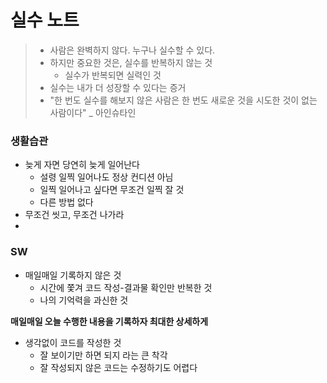 # 실수 노트

> - 사람은 완벽하지 않다. 누구나 실수할 수 있다.
> - 하지만 중요한 것은, 실수를 반복하지 않는 것
>   - 실수가 반복되면 실력인 것
> - 실수는 내가 더 성장할 수 있다는 증거
> - "한 번도 실수를 해보지 않은 사람은 한 번도 새로운 것을 시도한 것이 없는 사람이다" _ 아인슈타인



### 생활습관

- 늦게 자면 당연히 늦게 일어난다
  - 설령 일찍 일어나도 정상 컨디션 아님
  - 일찍 일어나고 싶다면 무조건 일찍 잘 것 
  - 다른 방법 없다
- 무조건 씻고, 무조건 나가라
- 



### SW

- 매일매일 기록하지 않은 것
  - 시간에 쫓겨 코드 작성-결과물 확인만 반복한 것
  - 나의 기억력을 과신한 것

**매일매일 오늘 수행한 내용을 기록하자 최대한 상세하게**



- 생각없이 코드를 작성한 것
  - 잘 보이기만 하면 되지 라는 큰 착각
  - 잘 작성되지 않은 코드는 수정하기도 어렵다



